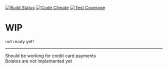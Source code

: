 [![Build Status](https://travis-ci.org/gui-gui/omnipay-payu-brazil.svg?branch=master)](https://travis-ci.org/gui-gui/omnipay-payu-brazil)
[![Code Climate](https://codeclimate.com/github/gui-gui/omnipay-payu-brazil/badges/gpa.svg)](https://codeclimate.com/github/gui-gui/omnipay-payu-brazil)
[![Test Coverage](https://codeclimate.com/github/gui-gui/omnipay-payu-brazil/badges/coverage.svg)](https://codeclimate.com/github/gui-gui/omnipay-payu-brazil/coverage)


# WIP  

not ready yet!  

----

Should be working for credit card payments  
Boletos are not implemented yet  
